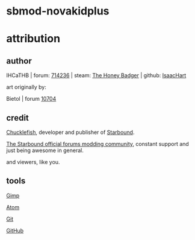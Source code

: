 # sbmod-novakidplus
# attribution

## author

IHCaTHB | forum: [714236] | steam: [The Honey Badger] | github: [IsaacHart]

art originally by:

Bietol | forum [10704]

## credit

[Chucklefish], developer and publisher of [Starbound].

[The Starbound official forums modding community], constant support and just being awesome in general.

and viewers, like you.

## tools

[Gimp](https://www.gimp.org/)

[Atom](https://atom.io/)

[Git](https://git-scm.com/)

[GitHub](https://github.com/)



[714236]: http://community.playstarbound.com/members/714236

[The Honey Badger]: https://steamcommunity.com/profiles/76561197966846799/myworkshopfiles/?appid=211820

[IsaacHart]: https://github.com/IHCaTHB-Starbound-Workshop

[10704]: http://community.playstarbound.com/members/10704

[Chucklefish]: http://www.chucklefish.org

[Starbound]: http://playstarbound.com

[The Starbound official forums modding community]: http://community.playstarbound.com/forums/111
